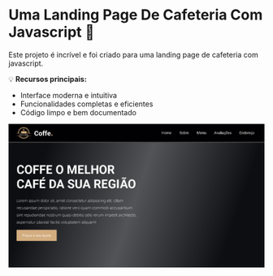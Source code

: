 # Uma Landing Page De Cafeteria Com Javascript 🚀

Este projeto é incrível e foi criado para uma landing page de cafeteria com javascript.

💡 **Recursos principais:**
- Interface moderna e intuitiva
- Funcionalidades completas e eficientes
- Código limpo e bem documentado

![Imagem](images/screenshot.png)

